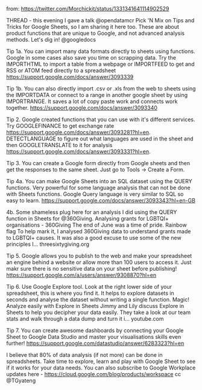 <!-- njnmdoc: title="google sheets tips" -->


from: https://twitter.com/Morchickit/status/1331341641114902529


THREAD  - this evening I gave a talk
@opendatamcr
 Pick 'N Mix on Tips and Tricks for Google Sheets, so I am sharing it here too. These are about product functions that are unique to Google, and not advanced analysis methods. Let's dig in!
@googledocs

Tip 1a. You can import many data formats directly to sheets using functions. Google in some cases also save you time on scrapping data. Try the IMPORTHTML to import a table from a webpage or IMPORTFEED to get and RSS or ATOM feed directly to a spreadsheet https://support.google.com/docs/answer/3093339

Tip 1b. You can also directly import .csv or .xls from the web to sheets using the IMPORTDATA or connect to a range in another google sheet by using IMPORTRANGE. It saves a lot of copy paste work and connects work together. https://support.google.com/docs/answer/3093340

Tip 2. Google created functions that you can use with it's different services. Try GOOGLEFINANCE to get exchange rate https://support.google.com/docs/answer/3093281?hl=en.
DETECTLANGUAGE to figure out what languages are used in the sheet and then GOOGLETRANSLATE to it for analysis https://support.google.com/docs/answer/3093331?hl=en.

Tip 3. You can create a Google form directly from Google sheets and then get the responses to the same sheet. Just go to Tools -> Create a Form.

Tip 4a. You can make Google Sheets into an SQL dataset using the QUERY functions. Very powerful for some language analysis that can not be done with Sheets functions. Google Query language is very similar to SQL so easy to learn. https://support.google.com/docs/answer/3093343?hl=en-GB


4b. Some shameless plug here for an analysis I did using the QUERY function in Sheets for @360Giving.  Analysing grants for LGBTQI+ organisations - 360Giving
The end of June was a time of pride. Rainbow flag To help mark it, I analysed 360Giving data to understand grants made to LGBTQI+ causes.  It was also a good excuse to use some of the new principles I...
threesixtygiving.org

Tip 5. Google allows you to publish to the web and make your spreadsheet an engine behind a website or allow more than 100 users to access it. Just makr sure there is no sensitive data on your sheet before publishing! https://support.google.com/a/users/answer/9308870?hl=en

Tip 6. Use Google Explore tool. Look at the right lower side of your spreadsheet, this is where you find it. It helps to explore datasets in seconds and analyse the dataset without writing a single function. Magic!
Analyze easily with Explore in Sheets
Jimmy and Lily discuss Explore in Sheets to help you decipher your data easily. They take a look at our team stats and walk through a data dump and turn it i...
youtube.com

Tip 7. You can create awesome dashboards by connecting your Google Sheet to Google Data Studio and master your visualisations skills even further! https://support.google.com/datastudio/answer/6283323?hl=en

I believe that 80% of data analysis (if not more) can be done in spreadsheets. Take time to explore, learn and play with Google Sheet to see if it works for your data needs. You can also subscribe to Google Workplace updates here - https://cloud.google.com/blog/products/workspace cc
@TGyateng
